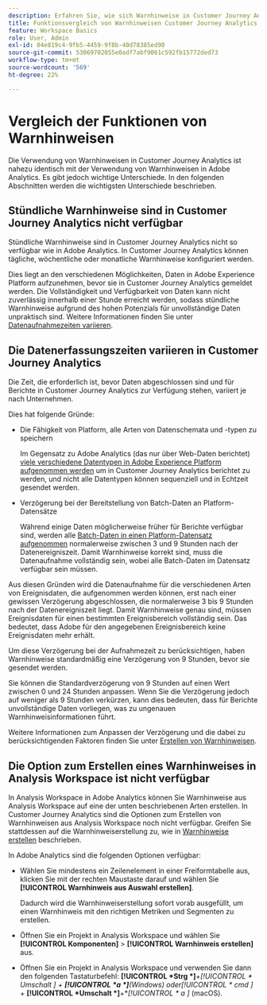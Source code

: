 ```yaml
---
description: Erfahren Sie, wie sich Warnhinweise in Customer Journey Analytics von Adobe Analytics unterscheiden
title: Funktionsvergleich von Warnhinweisen Customer Journey Analytics und Adobe Analytics
feature: Workspace Basics
role: User, Admin
exl-id: 04e819c4-9fb5-4459-9f8b-40d78385ed90
source-git-commit: 53069702055e0adf7abf9061c592fb15772ded73
workflow-type: tm+mt
source-wordcount: '569'
ht-degree: 22%

---
```


# Vergleich der Funktionen von Warnhinweisen

Die Verwendung von Warnhinweisen in Customer Journey Analytics ist nahezu identisch mit der Verwendung von Warnhinweisen in Adobe Analytics. Es gibt jedoch wichtige Unterschiede. In den folgenden Abschnitten werden die wichtigsten Unterschiede beschrieben.

## Stündliche Warnhinweise sind in Customer Journey Analytics nicht verfügbar

Stündliche Warnhinweise sind in Customer Journey Analytics nicht so verfügbar wie in Adobe Analytics. In Customer Journey Analytics können tägliche, wöchentliche oder monatliche Warnhinweise konfiguriert werden.

Dies liegt an den verschiedenen Möglichkeiten, Daten in Adobe Experience Platform aufzunehmen, bevor sie in Customer Journey Analytics gemeldet werden. Die Vollständigkeit und Verfügbarkeit von Daten kann nicht zuverlässig innerhalb einer Stunde erreicht werden, sodass stündliche Warnhinweise aufgrund des hohen Potenzials für unvollständige Daten unpraktisch sind. Weitere Informationen finden Sie unter [Datenaufnahmezeiten variieren](#data-ingestion-times-vary-in-customer-journey-analytics).

## Die Datenerfassungszeiten variieren in Customer Journey Analytics

Die Zeit, die erforderlich ist, bevor Daten abgeschlossen sind und für Berichte in Customer Journey Analytics zur Verfügung stehen, variiert je nach Unternehmen.

Dies hat folgende Gründe:

* Die Fähigkeit von Platform, alle Arten von Datenschemata und -typen zu speichern

  Im Gegensatz zu Adobe Analytics (das nur über Web-Daten berichtet) [viele verschiedene Datentypen in Adobe Experience Platform aufgenommen werden](/help/data-ingestion/data-ingestion.md) um in Customer Journey Analytics berichtet zu werden, und nicht alle Datentypen können sequenziell und in Echtzeit gesendet werden.

* Verzögerung bei der Bereitstellung von Batch-Daten an Platform-Datensätze

  Während einige Daten möglicherweise früher für Berichte verfügbar sind, werden alle [Batch-Daten in einen Platform-Datensatz aufgenommen](/help/data-ingestion/data-ingestion.md#ingest-and-use-batch-data.) normalerweise zwischen 3 und 9 Stunden nach der Datenereigniszeit. Damit Warnhinweise korrekt sind, muss die Datenaufnahme vollständig sein, wobei alle Batch-Daten im Datensatz verfügbar sein müssen. <!--3 to 9 hours is a sweet spot, what we are suggesting.  -->

Aus diesen Gründen wird die Datenaufnahme für die verschiedenen Arten von Ereignisdaten, die aufgenommen werden können, erst nach einer gewissen Verzögerung abgeschlossen, die normalerweise 3 bis 9 Stunden nach der Datenereigniszeit liegt. Damit Warnhinweise genau sind, müssen Ereignisdaten für einen bestimmten Ereignisbereich vollständig sein. Das bedeutet, dass Adobe für den angegebenen Ereignisbereich keine Ereignisdaten mehr erhält.

Um diese Verzögerung bei der Aufnahmezeit zu berücksichtigen, haben Warnhinweise standardmäßig eine Verzögerung von 9 Stunden, bevor sie gesendet werden.

Sie können die Standardverzögerung von 9 Stunden auf einen Wert zwischen 0 und 24 Stunden anpassen. Wenn Sie die Verzögerung jedoch auf weniger als 9 Stunden verkürzen, kann dies bedeuten, dass für Berichte unvollständige Daten vorliegen, was zu ungenauen Warnhinweisinformationen führt.

Weitere Informationen zum Anpassen der Verzögerung und die dabei zu berücksichtigenden Faktoren finden Sie unter [Erstellen von Warnhinweisen](/help/components/c-intelligent-alerts/alert-builder.md).

<!-- Starting with "However," the rest of this information should probably go into the actual documentation where we document the option to adjust the delay. -->

## Die Option zum Erstellen eines Warnhinweises in Analysis Workspace ist nicht verfügbar

In Analysis Workspace in Adobe Analytics können Sie Warnhinweise aus Analysis Workspace auf eine der unten beschriebenen Arten erstellen. In Customer Journey Analytics sind die Optionen zum Erstellen von Warnhinweisen aus Analysis Workspace noch nicht verfügbar. Greifen Sie stattdessen auf die Warnhinweiserstellung zu, wie in [Warnhinweise erstellen](/help/components/c-intelligent-alerts/alert-builder.md) beschrieben.

In Adobe Analytics sind die folgenden Optionen verfügbar:

* Wählen Sie mindestens ein Zeilenelement in einer Freiformtabelle aus, klicken Sie mit der rechten Maustaste darauf und wählen Sie **[!UICONTROL Warnhinweis aus Auswahl erstellen]**.

  Dadurch wird die Warnhinweiserstellung sofort vorab ausgefüllt, um einen Warnhinweis mit den richtigen Metriken und Segmenten zu erstellen.

* Öffnen Sie ein Projekt in Analysis Workspace und wählen Sie **[!UICONTROL Komponenten]** > **[!UICONTROL Warnhinweis erstellen]** aus.

* Öffnen Sie ein Projekt in Analysis Workspace und verwenden Sie dann den folgenden Tastaturbefehl: **[!UICONTROL *Strg *]**+**[!UICONTROL * Umschalt *]** + **[!UICONTROL *a *]**(Windows) oder&#x200B;**[!UICONTROL * cmd *]** + **[!UICONTROL *Umschalt *]**+**[!UICONTROL * a *]** (macOS).
